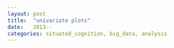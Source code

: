 ```yaml
---
layout: post
title:  "univariate plots"
date:   2013--
categories: situated_cognition, big_data, analysis
---
```


![]()

